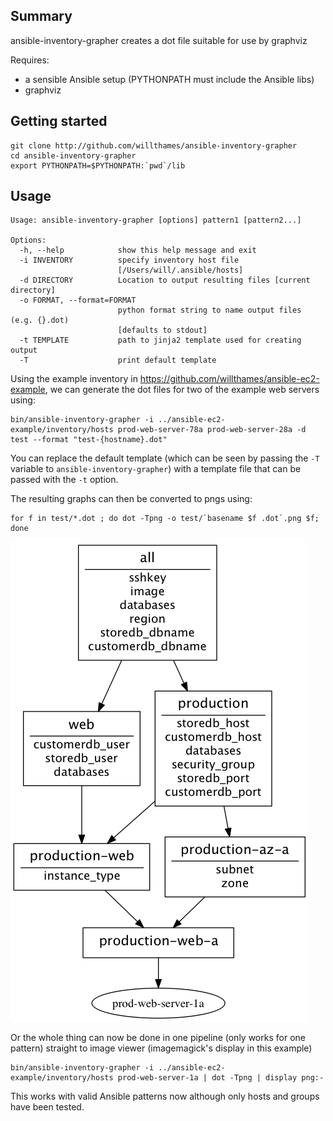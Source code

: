 ## Summary
ansible-inventory-grapher creates a dot file suitable for use by
graphviz

Requires:
* a sensible Ansible setup (PYTHONPATH must include the Ansible libs)
* graphviz

## Getting started
```
git clone http://github.com/willthames/ansible-inventory-grapher
cd ansible-inventory-grapher
export PYTHONPATH=$PYTHONPATH:`pwd`/lib
```

## Usage
```
Usage: ansible-inventory-grapher [options] pattern1 [pattern2...]

Options:
  -h, --help            show this help message and exit
  -i INVENTORY          specify inventory host file
                        [/Users/will/.ansible/hosts]
  -d DIRECTORY          Location to output resulting files [current directory]
  -o FORMAT, --format=FORMAT
                        python format string to name output files (e.g. {}.dot) 
                        [defaults to stdout]
  -t TEMPLATE           path to jinja2 template used for creating output
  -T                    print default template
```

Using the example inventory in https://github.com/willthames/ansible-ec2-example,
we can generate the dot files for two of the example web servers using:
```
bin/ansible-inventory-grapher -i ../ansible-ec2-example/inventory/hosts prod-web-server-78a prod-web-server-28a -d test --format "test-{hostname}.dot"
```

You can replace the default template (which can be seen by passing the `-T` variable to `ansible-inventory-grapher`) with a template file that can be
passed with the `-t` option.

The resulting graphs can then be converted to pngs using:
```
for f in test/*.dot ; do dot -Tpng -o test/`basename $f .dot`.png $f; done
```

![Resulting image for prod-web-server-78a](test/prod-web-server-1a.png)

Or the whole thing can now be done in one pipeline (only works for one pattern) 
straight to image viewer (imagemagick's display in this example)
```
bin/ansible-inventory-grapher -i ../ansible-ec2-example/inventory/hosts prod-web-server-1a | dot -Tpng | display png:-
```

This works with valid Ansible patterns now although only hosts and groups have been tested.
